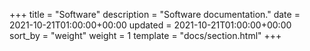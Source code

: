 +++
title = "Software"
description = "Software documentation."
date = 2021-10-21T01:00:00+00:00
updated = 2021-10-21T01:00:00+00:00
sort_by = "weight"
weight = 1
template = "docs/section.html"
+++
